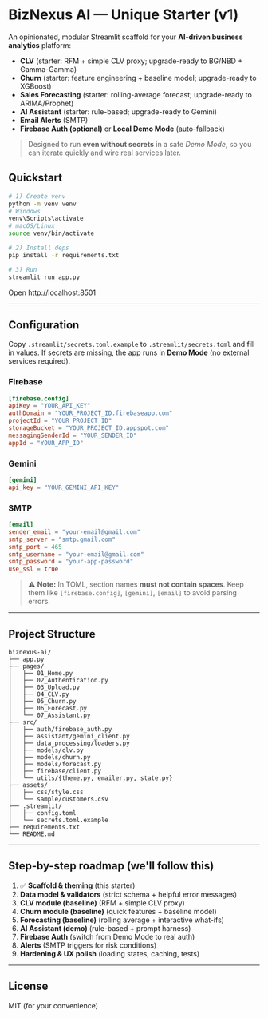 # BizNexus AI — Unique Starter (v1)

An opinionated, modular Streamlit scaffold for your **AI-driven business analytics** platform:
- **CLV** (starter: RFM + simple CLV proxy; upgrade-ready to BG/NBD + Gamma-Gamma)
- **Churn** (starter: feature engineering + baseline model; upgrade-ready to XGBoost)
- **Sales Forecasting** (starter: rolling-average forecast; upgrade-ready to ARIMA/Prophet)
- **AI Assistant** (starter: rule-based; upgrade-ready to Gemini)
- **Email Alerts** (SMTP)
- **Firebase Auth (optional)** or **Local Demo Mode** (auto-fallback)

> Designed to run **even without secrets** in a safe *Demo Mode*, so you can iterate quickly and wire real services later.

## Quickstart

```bash
# 1) Create venv
python -m venv venv
# Windows
venv\Scripts\activate
# macOS/Linux
source venv/bin/activate

# 2) Install deps
pip install -r requirements.txt

# 3) Run
streamlit run app.py
```

Open http://localhost:8501

---

## Configuration

Copy `.streamlit/secrets.toml.example` to `.streamlit/secrets.toml` and fill in values.
If secrets are missing, the app runs in **Demo Mode** (no external services required).

### Firebase
```toml
[firebase.config]
apiKey = "YOUR_API_KEY"
authDomain = "YOUR_PROJECT_ID.firebaseapp.com"
projectId = "YOUR_PROJECT_ID"
storageBucket = "YOUR_PROJECT_ID.appspot.com"
messagingSenderId = "YOUR_SENDER_ID"
appId = "YOUR_APP_ID"
```

### Gemini
```toml
[gemini]
api_key = "YOUR_GEMINI_API_KEY"
```

### SMTP
```toml
[email]
sender_email = "your-email@gmail.com"
smtp_server = "smtp.gmail.com"
smtp_port = 465
smtp_username = "your-email@gmail.com"
smtp_password = "your-app-password"
use_ssl = true
```

> ⚠️ **Note:** In TOML, section names **must not contain spaces**. Keep them like `[firebase.config]`, `[gemini]`, `[email]` to avoid parsing errors.

---

## Project Structure

```
biznexus-ai/
├── app.py
├── pages/
│   ├── 01_Home.py
│   ├── 02_Authentication.py
│   ├── 03_Upload.py
│   ├── 04_CLV.py
│   ├── 05_Churn.py
│   ├── 06_Forecast.py
│   └── 07_Assistant.py
├── src/
│   ├── auth/firebase_auth.py
│   ├── assistant/gemini_client.py
│   ├── data_processing/loaders.py
│   ├── models/clv.py
│   ├── models/churn.py
│   ├── models/forecast.py
│   ├── firebase/client.py
│   └── utils/{theme.py, emailer.py, state.py}
├── assets/
│   ├── css/style.css
│   └── sample/customers.csv
├── .streamlit/
│   ├── config.toml
│   └── secrets.toml.example
├── requirements.txt
└── README.md
```

---

## Step-by-step roadmap (we'll follow this)
1. ✅ **Scaffold & theming** (this starter)
2. **Data model & validators** (strict schema + helpful error messages)
3. **CLV module (baseline)** (RFM + simple CLV proxy)
4. **Churn module (baseline)** (quick features + baseline model)
5. **Forecasting (baseline)** (rolling average + interactive what-ifs)
6. **AI Assistant (demo)** (rule-based + prompt harness)
7. **Firebase Auth** (switch from Demo Mode to real auth)
8. **Alerts** (SMTP triggers for risk conditions)
9. **Hardening & UX polish** (loading states, caching, tests)

---

## License
MIT (for your convenience)
